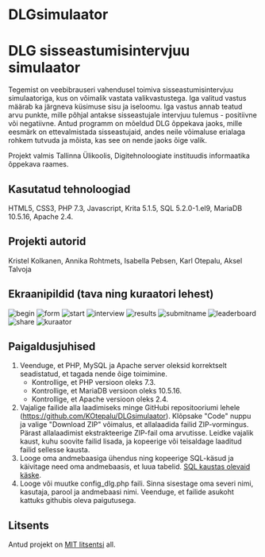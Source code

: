 # DLGsimulaator
# DLG sisseastumisintervjuu simulaator

Tegemist on veebibrauseri vahendusel toimiva sisseastumisintervjuu simulaatoriga, kus on võimalik vastata valikvastustega. Iga valitud vastus määrab ka järgneva küsimuse sisu ja iseloomu. Iga vastus annab teatud arvu punkte, mille põhjal antakse sisseastujale intervjuu tulemus - positiivne või negatiivne. 
Antud programm on mõeldud DLG õppekava jaoks, mille eesmärk on ettevalmistada sisseastujaid, andes neile võimaluse erialaga rohkem tutvuda ja mõista, kas see on nende jaoks õige valik.

Projekt valmis Tallinna Ülikoolis, Digitehnoloogiate instituudis informaatika õppekava raames.

## Kasutatud tehnoloogiad

HTML5, CSS3, PHP 7.3, Javascript, Krita 5.1.5, SQL 5.2.0-1.el9, MariaDB 10.5.16, Apache 2.4.

## Projekti autorid

Kristel Kolkanen, Annika Rohtmets, Isabella Pebsen, Karl Otepalu, Aksel Talvoja

## Ekraanipildid (tava ning kuraatori lehest)

![begin](https://github.com/KOtepalu/DLGsimulaator/assets/93727374/7f38ade3-4c89-49fa-986c-c01179f60632)
![form](https://github.com/KOtepalu/DLGsimulaator/assets/93727374/cd9e37c9-a3ca-4a62-9bee-c5326b5fae31)
![start](https://github.com/KOtepalu/DLGsimulaator/assets/93727374/0eea1cac-dde0-4e40-95d9-55dc35634cf4)
![interview](https://github.com/KOtepalu/DLGsimulaator/assets/93727374/280ef8d6-41ff-4aa6-b062-115e8d27889b)
![results](https://github.com/KOtepalu/DLGsimulaator/assets/93727374/247d0370-bc66-4aa7-8cea-d40b3e388136)
![submitname](https://github.com/KOtepalu/DLGsimulaator/assets/93727374/c9aa91b2-0180-4c08-99bd-6d522b09b4bd)
![leaderboard](https://github.com/KOtepalu/DLGsimulaator/assets/93727374/e1475862-f4b9-46b3-bb48-a8d325f69476)
![share](https://github.com/KOtepalu/DLGsimulaator/assets/93727374/6bc9218c-e3e9-45af-a840-94dc9d26b448)
![kuraator](https://github.com/KOtepalu/DLGsimulaator/assets/93727374/e491294a-3e73-45be-ab0c-b41ff06357ef)

## Paigaldusjuhised

1. Veenduge, et PHP, MySQL ja Apache server oleksid korrektselt seadistatud, et tagada nende õige toimimine.
   - Kontrollige, et PHP versioon oleks 7.3.
   - Kontrollige, et MariaDB versioon oleks 10.5.16.
   - Kontrollige, et Apache versioon oleks 2.4.
2. Vajalige failide alla laadimiseks minge GitHubi repositooriumi lehele (https://github.com/KOtepalu/DLGsimulaator). Klõpsake "Code" nuppu ja valige "Download ZIP" võimalus, et allalaadida failid ZIP-vormingus. Pärast allalaadimist ekstrakteerige ZIP-fail oma arvutisse. Leidke vajalik kaust, kuhu soovite failid lisada, ja kopeerige või teisaldage laaditud failid sellesse kausta.
3. Looge oma andmebaasiga ühendus ning kopeerige SQL-käsud ja käivitage need oma andmebaasis, et luua tabelid. [SQL kaustas olevaid käske](https://github.com/KOtepalu/DLGsimulaator/blob/main/if22_DLGsimulaator.sql).
4. Looge või muutke config_dlg.php faili. Sinna sisestage oma severi nimi, kasutaja, parool ja andmebaasi nimi. Veenduge, et failide asukoht kattuks githubis oleva paigutusega.

## Litsents

Antud projekt on [MIT litsentsi](https://github.com/KOtepalu/DLGsimulaator/blob/main/LICENSE) all.
